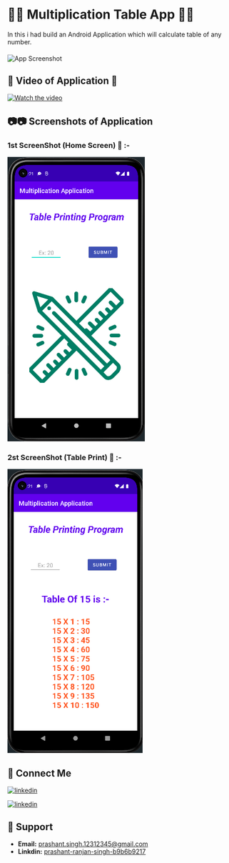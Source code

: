 
# 🎃🎃 Multiplication Table App 🎃🎃

In this i had build an Android Application which will calculate table of any number.
####
![App Screenshot](https://www.thoughtco.com/thmb/VOc-iCSGvVHjXESET1GWn5og7Lg=/485x485/smart/filters:no_upscale()/times-table-598819b96f53ba0011f4d0f7.gif)

## 🎥 Video of Application 🎥

[![Watch the video](https://radartimikaonline.com/wp-content/uploads/2022/07/Manipuri-Viral-Video-Red.jpg)](https://dms.licdn.com/playlist/C4D05AQGXntvZs6Czvw/mp4-720p-30fp-crf28/0/1659900341565?e=1660586400&v=beta&t=hVM4HSaF4Zr-c5x3wObFjyseo25zRBwWOmqWT6froeo)

## 📷📷 Screenshots of Application

### 1st ScreenShot (Home Screen) 📱 :-
![App Screenshot](https://raw.githubusercontent.com/Prashant-ranjan-singh-123/Math-Table-Android-App/main/ScreenShot/s1.png)

### 2st ScreenShot (Table Print) 📱 :-
![App Screenshot](https://raw.githubusercontent.com/Prashant-ranjan-singh-123/Math-Table-Android-App/main/ScreenShot/s2.png)




## 🔗 Connect Me
[![linkedin](https://img.shields.io/badge/linkedin-0A66C2?style=for-the-badge&logo=linkedin&logoColor=white)](https://www.linkedin.com/in/prashant-ranjan-singh-b9b6b9217/)


[![linkedin](https://img.shields.io/badge/gmail-ff0000?style=for-the-badge&logo=gmail&logoColor=white)](https://mail.google.com/mail/u/?authuser=prashant.singh.12312345@gmail.com)

## 🙋 Support

- **Email:** prashant.singh.12312345@gmail.com 
- **Linkdin:** [prashant-ranjan-singh-b9b6b9217](https://www.linkedin.com/in/prashant-ranjan-singh-b9b6b9217/)
